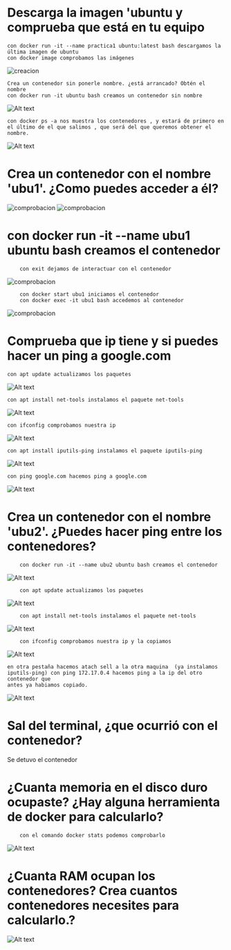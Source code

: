 # Descarga la imagen 'ubuntu y comprueba que está en tu equipo
    con docker run -it --name practica1 ubuntu:latest bash descargamos la última imagen de ubuntu 
    con docker image comprobamos las imágenes

![creacion](./imagenes/Screenshot_20240402_160110.png)

    Crea un contenedor sin ponerle nombre. ¿está arrancado? Obtén el nombre
    con docker run -it ubuntu bash creamos un contenedor sin nombre

![Alt text](imagenes/Screenshot_20240402_165316.png)

    con docker ps -a nos muestra los contenedores , y estará de primero en el último de el que salimos , que será del que queremos obtener el nombre.

![Alt text](imagenes/Screenshot_20240402_165357.png)

# Crea un contenedor con el nombre 'ubu1'. ¿Como puedes acceder a él?

![comprobacion](./imagenes/Screenshot_20240402_161206.png)
![comprobacion](imagenes/Screenshot_20240402_161012.png)

# con docker run -it --name ubu1 ubuntu bash creamos el contenedor
		con exit dejamos de interactuar con el contenedor

![comprobacion](imagenes/Screenshot_20240402_161313.png) 

		con docker start ubu1 iniciamos el contenedor
		con docker exec -it ubu1 bash accedemos al contenedor

![comprobacion](imagenes/Screenshot_20240402_161724.png) 


# Comprueba que ip tiene y si puedes hacer un ping a google.com
    con apt update actualizamos los paquetes

![Alt text](imagenes/Screenshot_20240402_161920.png)

    con apt install net-tools instalamos el paquete net-tools

![Alt text](imagenes/Screenshot_20240402_162226.png)

    con ifconfig comprobamos nuestra ip

![Alt text](imagenes/Screenshot_20240402_162254.png)

    con apt install iputils-ping instalamos el paquete iputils-ping

![Alt text](imagenes/Screenshot_20240402_162022.png)

    con ping google.com hacemos ping a google.com

![Alt text](imagenes/Screenshot_20240402_162421.png)

# Crea un contenedor con el nombre 'ubu2'. ¿Puedes hacer ping entre los contenedores?
		con docker run -it --name ubu2 ubuntu bash creamos el contenedor

![Alt text](imagenes/Screenshot_20240402_162621.png)

		con apt update actualizamos los paquetes

![Alt text](imagenes/Screenshot_20240402_162724.png)

		con apt install net-tools instalamos el paquete net-tools

![Alt text](imagenes/Screenshot_20240402_162832.png)

		con ifconfig comprobamos nuestra ip y la copiamos

![Alt text](imagenes/Screenshot_20240402_162920.png)

	en otra pestaña hacemos atach sell a la otra maquina  (ya instalamos iputils-ping) con ping 172.17.0.4 hacemos ping a la ip del otro contenedor que 
    antes ya habiamos copiado.

![Alt text](imagenes/Screenshot_20240402_163124.png)

		
# Sal del terminal, ¿que ocurrió con el contenedor?
Se detuvo el contenedor
# ¿Cuanta memoria en el disco duro ocupaste? ¿Hay alguna herramienta de docker para calcularlo?
		con el comando docker stats podemos comprobarlo

![Alt text](imagenes/Screenshot_20240402_163518.png)

# ¿Cuanta RAM ocupan los contenedores? Crea cuantos contenedores necesites para calcularlo.?
		
![Alt text](imagenes/Screenshot_20240402_163518.png)
